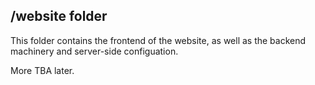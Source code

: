 ## /website folder
This folder contains the frontend of the website, as well as the backend machinery
and server-side configuation.

More TBA later.
